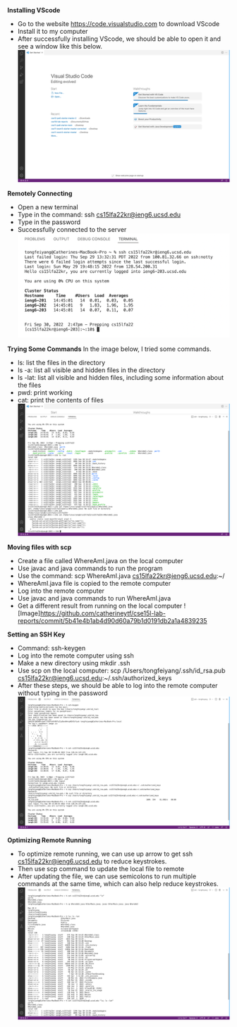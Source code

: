 **Installing VScode**
* Go to the website https://code.visualstudio.com to download VScode
* Install it to my computer
* After successfully installing VScode, we should be able to open it and see a window like this below. 
![Image](https://github.com/catherineytf/cse15l-lab-reports/blob/main/Screen%20Shot%202022-09-30%20at%202.40.31%20PM.png)

**Remotely Connecting**
* Open a new terminal
* Type in the command: ssh cs15lfa22kr@ieng6.ucsd.edu
* Type in the password
* Successfully connected to the server
![Image](https://github.com/catherineytf/cse15l-lab-reports/blob/main/Screen%20Shot%202022-09-30%20at%202.47.54%20PM.png)

**Trying Some Commands**
In the image below, I tried some commands.
* ls: list the files in the directory
* ls -a: list all visible and hidden files in the directory
* ls -lat: list all visible and hidden files, including some information about the files
* pwd: print working 
* cat: print the contents of files
![Image](https://github.com/catherineytf/cse15l-lab-reports/blob/main/Screen%20Shot%202022-09-30%20at%202.55.35%20PM.png)

**Moving files with scp**
* Create a file called WhereAmI.java on the local computer 
* Use javac and java commands to run the program
* Use the command: scp WhereAmI.java cs15lfa22kr@ieng6.ucsd.edu:~/
* WhereAmI.java file is copied to the remote computer
* Log into the remote computer
* Use javac and java commands to run WhereAmI.java
* Get a different result from running on the local computer
![Image]https://github.com/catherineytf/cse15l-lab-reports/commit/5b41e4b1ab4d90d60a79b1d0191db2a1a4839235

**Setting an SSH Key**
* Command: ssh-keygen
* Log into the remote computer using ssh
* Make a new directory using mkdir .ssh
* Use scp on the local computer: scp /Users/tongfeiyang/.ssh/id_rsa.pub cs15lfa22kr@ieng6.ucsd.edu:~/.ssh/authorized_keys
* After these steps, we should be able to log into the remote computer without typing in the password
![Image](https://github.com/catherineytf/cse15l-lab-reports/blob/main/Screen%20Shot%202022-09-30%20at%201.40.00%20PM.png)

**Optimizing Remote Running**
* To optimize remote running, we can use up arrow to get ssh cs15lfa22kr@ieng6.ucsd.edu to reduce keystrokes.
* Then use scp command to update the local file to remote
* After updating the file, we can use semicolons to run multiple commands at the same time, which can also help reduce keystrokes. 
![Image](https://github.com/catherineytf/cse15l-lab-reports/blob/main/Screen%20Shot%202022-09-30%20at%202.40.14%20PM.png)

